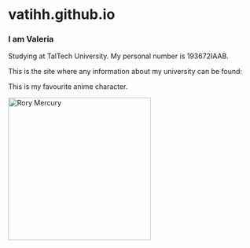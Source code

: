# vatihh.github.io
<h3>I am Valeria</h3>
<p>Studying at TalTech University. My personal number is 193672IAAB.</p>
<p>This is the site where any information about my university can be found:</p>
<a href="http://www.ttu.ee"></a>

<p>This is my favourite anime character.</p>
<img src="Rory.jpg" alt="Rory Mercury" width="290" height="290">
